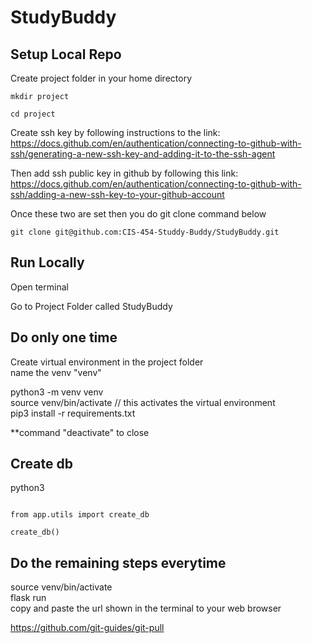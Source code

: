 # StudyBuddy
## Setup Local Repo
Create project folder in your home directory

`mkdir project`

`cd project`

Create ssh key by following instructions to the link: https://docs.github.com/en/authentication/connecting-to-github-with-ssh/generating-a-new-ssh-key-and-adding-it-to-the-ssh-agent

Then add ssh public key in github by following this link: https://docs.github.com/en/authentication/connecting-to-github-with-ssh/adding-a-new-ssh-key-to-your-github-account

Once these two are set then you do git clone command below

`git clone git@github.com:CIS-454-Studdy-Buddy/StudyBuddy.git`

## Run Locally 

Open terminal

Go to Project Folder called StudyBuddy

## Do only one time

Create virtual environment in the project folder  
name the venv "venv"  

python3 -m venv venv  
source venv/bin/activate // this activates the virtual environment  
pip3 install -r requirements.txt  

**command "deactivate" to close  

## Create db
python3 

```

from app.utils import create_db

create_db()

```


## Do the remaining steps everytime  
source venv/bin/activate  
flask run  
copy and paste the url shown in the terminal to your web browser  

https://github.com/git-guides/git-pull  
